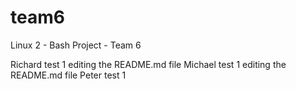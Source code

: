 # team6
Linux 2 - Bash Project - Team 6

Richard test 1 editing the README.md file 
Michael test 1 editing the README.md file
Peter test 1

